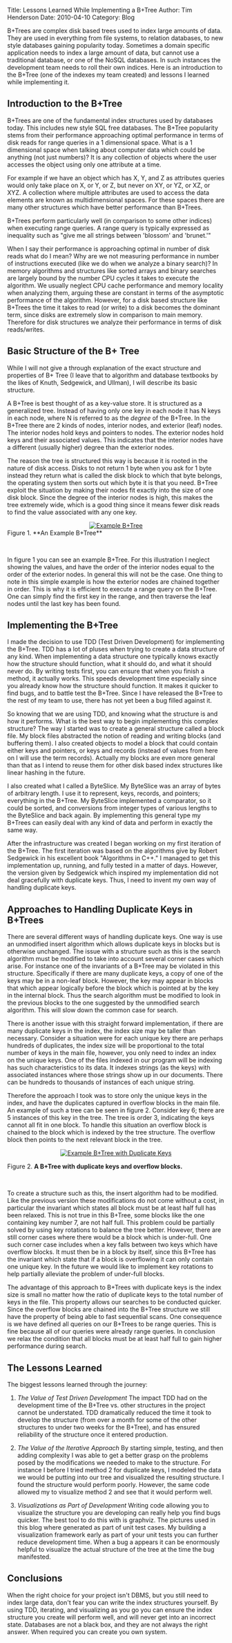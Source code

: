 Title: Lessons Learned While Implementing a B+Tree
Author: Tim Henderson
Date: 2010-04-10
Category: Blog


B+Trees are complex disk based trees used to index large amounts of
data. They are used in everything from file systems, to relation
databases, to new style databases gaining popularity today. Sometimes a
domain specific application needs to index a large amount of data, but
cannot use a traditional database, or one of the NoSQL databases. In
such instances the development team needs to roll their own indices.
Here is an introduction to the B+Tree (one of the indexes my team
created) and lessons I learned while implementing it.

Introduction to the B+Tree
--------------------------

B+Trees are one of the fundamental index structures used by databases
today. This includes new style SQL free databases. The B+Tree popularity
stems from their performance approaching optimal performance in terms of
disk reads for range queries in a 1 dimensional space. What is a 1
dimensional space when talking about computer data which could be
anything (not just numbers)? It is any collection of objects where the
user accesses the object using only one attribute at a time.

For example if we have an object which has X, Y, and Z as attributes
queries would only take place on X, or Y, or Z, but never on XY, or YZ,
or XZ, or XYZ. A collection where multiple attributes are used to access
the data elements are known as multidimensional spaces. For these spaces
there are many other structures which have better performance than
B+Trees.

B+Trees perform particularly well (in comparison to some other indices)
when executing range queries. A range query is typically expressed as
inequality such as "give me all strings between 'blossom' and 'brunet.'"

When I say their performance is approaching optimal in number of disk
reads what do I mean? Why are we not measuring performance in number of
instructions executed (like we do when we analyze a binary search)? In
memory algorithms and structures like sorted arrays and binary searches
are largely bound by the number CPU cycles it takes to execute the
algorithm. We usually neglect CPU cache performance and memory locality
when analyzing them, arguing these are constant in terms of the
asymptotic performance of the algorithm. However, for a disk based
structure like B+Trees the time it takes to read (or write) to a disk
becomes the dominant term, since disks are extremely slow in comparison
to main memory. Therefore for disk structures we analyze their
performance in terms of disk reads/writes.

Basic Structure of the B+ Tree
------------------------------

While I will not give a through explanation of the exact structure and
properties of B+ Tree (I leave that to algorithm and database textbooks
by the likes of Knuth, Sedgewick, and Ullman), I will describe its basic
structure.

A B+Tree is best thought of as a key-value store. It is structured as a
generalized tree. Instead of having only one key in each node it has N
keys in each node, where N is referred to as the *degree* of the B+Tree.
In the B+Tree there are 2 kinds of nodes, interior nodes, and exterior
(leaf) nodes. The interior nodes hold keys and pointers to nodes. The
exterior nodes hold keys and their associated values. This indicates
that the interior nodes have a different (usually higher) degree than
the exterior nodes.

The reason the tree is structured this way is because it is rooted in
the nature of disk access. Disks to not return 1 byte when you ask for 1
byte instead they return what is called the disk block to which that
byte belongs, the operating system then sorts out which byte it is that
you need. B+Tree exploit the situation by making their nodes fit exactly
into the size of one disk block. Since the degree of the interior nodes
is high, this makes the tree extremely wide, which is a good thing since
it means fewer disk reads to find the value associated with any one key.


<div style="text-align:center">
  <a href="/images/bptree1.png">
    <img
      alt="Example B+Tree"
      src="/images/bptree1.png"/>
  </a>
</div>
Figure 1. **An Example B+Tree**

 

In figure 1 you can see an example B+Tree. For this illustration I
neglect showing the values, and have the order of the interior nodes
equal to the order of the exterior nodes. In general this will not be
the case. One thing to note in this simple example is how the exterior
nodes are chained together in order. This is why it is efficient to
execute a range query on the B+Tree. One can simply find the first key
in the range, and then traverse the leaf nodes until the last key has
been found.

Implementing the B+Tree
-----------------------

I made the decision to use TDD (Test Driven Development) for
implementing the B+Tree. TDD has a lot of pluses when trying to create a
data structure of any kind. When implementing a data structure one
typically knows exactly how the structure should function, what it
should do, and what it should never do. By writing tests first, you can
ensure that when you finish a method, it actually works. This speeds
development time especially since you already know how the structure
should function. It makes it quicker to find bugs, and to battle test
the B+Tree. Since I have released the B+Tree to the rest of my team to
use, there has not yet been a bug filled against it.

So knowing that we are using TDD, and knowing what the structure is and
how it performs. What is the best way to begin implementing this complex
structure? The way I started was to create a general structure called a
block file. My block files abstracted the notion of reading and writing
blocks (and buffering them). I also created objects to model a block
that could contain either keys and pointers, or keys and records
(instead of values from here on I will use the term records). Actually
my blocks are even more general than that as I intend to reuse them for
other disk based index structures like linear hashing in the future.

I also created what I called a ByteSlice. My ByteSlice was an array of
bytes of arbitrary length. I use it to represent, keys, records, and
pointers; everything in the B+Tree. My ByteSlice implemented a
comparator, so it could be sorted, and conversions from integer types of
various lengths to the ByteSlice and back again. By implementing this
general type my B+Trees can easily deal with any kind of data and
perform in exactly the same way.

After the infrastructure was created I began working on my first
iteration of the B+Tree. The first iteration was based on the algorithms
give by Robert Sedgewick in his excellent book "Algorithms in C++." I
managed to get this implementation up, running, and fully tested in a
matter of days. However, the version given by Sedgewick which inspired
my implementation did not deal gracefully with duplicate keys. Thus, I
need to invent my own way of handling duplicate keys.

Approaches to Handling Duplicate Keys in B+Trees
------------------------------------------------

There are several different ways of handling duplicate keys. One way is
use an unmodified insert algorithm which allows duplicate keys in blocks
but is otherwise unchanged. The issue with a structure such as this is
the search algorithm must be modified to take into account several
corner cases which arise. For instance one of the invariants of a B+Tree
may be violated in this structure. Specifically if there are many
duplicate keys, a copy of one of the keys may be in a non-leaf block.
However, the key may appear in blocks that which appear logically before
the block which is pointed at by the key in the internal block. Thus the
search algorithm must be modified to look in the previous blocks to the
one suggested by the unmodified search algorithm. This will slow down
the common case for search.

There is another issue with this straight forward implementation, if
there are many duplicate keys in the index, the index size may be taller
than necessary. Consider a situation were for each unique key there are
perhaps hundreds of duplicates, the index size will be proportional to
the total number of keys in the main file, however, you only need to
index an index on the unique keys. One of the files indexed in our
program will be indexing has such characteristics to its data. It
indexes strings (as the keys) with associated instances where those
strings show up in our documents. There can be hundreds to thousands of
instances of each unique string.

Therefore the approach I took was to store only the unique keys in the
index, and have the duplicates captured in overflow blocks in the main
file. An example of such a tree can be seen in figure 2. Consider key 6;
there are 5 instances of this key in the tree. The tree is order 3,
indicating the keys cannot all fit in one block. To handle this
situation an overflow block is chained to the block which is indexed by
the tree structure. The overflow block then points to the next relevant
block in the tree.

<div style="text-align:center">
  <a href="/images/bptree2.png">
    <img
      alt="Example B+Tree with Duplicate Keys"
      src="/images/bptree2.png"/>
  </a>
</div>

Figure 2. **A B+Tree with duplicate keys and overflow blocks.**

 

To create a structure such as this, the insert algorithm had to be
modified. Like the previous version these modifications do not come
without a cost, in particular the invariant which states all block must
be at least half full has been relaxed. This is not true in this B+Tree,
some blocks like the one containing key number 7, are not half full.
This problem could be partially solved by using key rotations to balance
the tree better. However, there are still corner cases where there would
be a block which is under-full. One such corner case includes when a key
falls between two keys which have overflow blocks. It must then be in a
block by itself, since this B+Tree has the invariant which state that if
a block is overflowing it can only contain one unique key. In the future
we would like to implement key rotations to help partially alleviate the
problem of under-full blocks.

The advantage of this approach to B+Trees with duplicate keys is the
index size is small no matter how the ratio of duplicate keys to the
total number of keys in the file. This property allows our searches to
be conducted quicker. Since the overflow blocks are chained into the
B+Tree structure we still have the property of being able to fast
sequential scans. One consequence is we have defined all queries on our
B+Trees to be range queries. This is fine because all of our queries
were already range queries. In conclusion we relax the condition that
all blocks must be at least half full to gain higher performance during
search.

The Lessons Learned
-------------------

The biggest lessons learned through the journey:

1.  *The Value of Test Driven Development* The impact TDD had on the
    development time of the B+Tree vs. other structures in the project
    cannot be understated. TDD dramatically reduced the time it took to
    develop the structure (from over a month for some of the other
    structures to under two weeks for the B+Tree), and has ensured
    reliability of the structure once it entered production.

2.  *The Value of the Iterative Approach* By starting simple, testing,
    and then adding complexity I was able to get a better grasp on the
    problems posed by the modifications we needed to make to the
    structure. For instance I before I tried method 2 for duplicate
    keys, I modeled the data we would be putting into our tree and
    visualized the resulting structure. I found the structure would
    perform poorly. However, the same code allowed my to visualize
    method 2 and see that it would perform well.

3.  *Visualizations as Part of Development* Writing code allowing you to
    visualize the structure you are developing can really help you find
    bugs quicker. The best tool to do this with is graphviz. The
    pictures used in this blog where generated as part of unit test
    cases. My building a visualization framework early as part of your
    unit tests you can further reduce development time. When a bug a
    appears it can be enormously helpful to visualize the actual
    structure of the tree at the time the bug manifested.

Conclusions
-----------

When the right choice for your project isn't DBMS, but you still need to
index large data, don't fear you can write the index structures
yourself. By using TDD, iterating, and visualizing as you go you can
ensure the index structure you create will perform well, and will never
get into an incorrect state. Databases are not a black box, and they are
not always the right answer. When required you can create you own
system.

